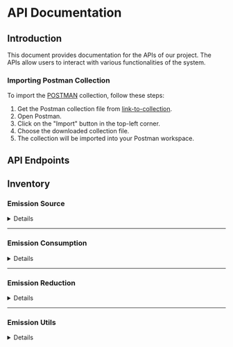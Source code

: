 # API Documentation

## Introduction

This document provides documentation for the APIs of our project. The APIs allow users to interact with various functionalities of the system.

### Importing Postman Collection

To import the [POSTMAN](https://www.postman.com/) collection, follow these steps:

1. Get the Postman collection file from [link-to-collection](./v2-emisison-inventory.postman_collection.json).
2. Open Postman.
3. Click on the "Import" button in the top-left corner.
4. Choose the downloaded collection file.
5. The collection will be imported into your Postman workspace.

## API Endpoints

## Inventory

### Emission Source

<details>

#### List all

<details>
 <summary><code>GET</code> <code><b>/v1</b></code> <code>/inventory/emission-sources</code></summary>

##### Parameters

> None

## </details>

#### Find one by id

<details>
 <summary><code>GET</code> <code><b>/v1</b></code> <code>/inventory/emission-sources</code> <code>/:id</code></summary>

##### Parameters

> | name | type     | data type | description                  |
> | ---- | -------- | --------- | ---------------------------- |
> | `id` | required | int       | The specific emission source |

## </details>

#### Creating

<details>
 <summary><code>POST</code> <code><b>/v1</b></code> <code>/inventory/emission-sources</code></summary>

##### Parameters

> None

##### Body

> | property      | required | description                        |
> | ------------- | -------- | ---------------------------------- |
> | `description` | `yes`    | `a description of emission source` |

</details>

#### Update

<details>
 <summary><code>PATCH</code> <code><b>/v1</b></code> <code>/inventory/emission-sources</code> <code>/:id</code></summary>

##### Parameters

> | name | type     | data type | description                  |
> | ---- | -------- | --------- | ---------------------------- |
> | `id` | required | int       | The specific emission source |

##### Body

> | property      | required | description                        |
> | ------------- | -------- | ---------------------------------- |
> | `description` | `yes`    | `a description of emission source` |

</details>

#### Delete

<details>
 <summary><code>DELETE</code> <code><b>/v1</b></code> <code>/inventory/emission-sources</code> <code>/:id</code></summary>

##### Parameters

> | name | type     | data type | description                  |
> | ---- | -------- | --------- | ---------------------------- |
> | `id` | required | int       | The specific emission source |

</details>

</details>

---

### Emission Consumption

<details>

#### List all

<details>
 <summary><code>GET</code> <code><b>/v1</b></code> <code>/inventory/emission-sources</code> <code>/:id</code> <code>/consumptions</code></summary>

##### Parameters

> | name | type     | data type | description                   |
> | ---- | -------- | --------- | ----------------------------- |
> | `id` | required | int       | A specific of emission source |

##### Query Parameter

> | name        | type     | data type | description |
> | ----------- | -------- | --------- | ----------- |
> | `from_year` | required | int       | Start year  |
> | `to_year`   | required | int       | End year    |

## </details>

#### Total emission

<details>
 <summary><code>GET</code> <code><b>/v1</b></code> <code>/inventory/emission-sources</code> <code>/:id</code> <code>/consumptions</code> <code>/total</code></summary>

##### Parameters

> | name | type     | data type | description                   |
> | ---- | -------- | --------- | ----------------------------- |
> | `id` | required | int       | A specific of emission source |

##### Query Parameter

> | name   | type     | data type | description                        |
> | ------ | -------- | --------- | ---------------------------------- |
> | `year` | required | int       | a Year which you want to get total |

## </details>

#### Creating

<details>
 <summary><code>POST</code> <code><b>/v1</b></code> <code>/inventory/emission-sources</code> <code>/:id</code> <code>/consumptions</code></summary>

##### Parameters

> | name | type     | data type | description                   |
> | ---- | -------- | --------- | ----------------------------- |
> | `id` | required | int       | A specific of emission source |

##### Body

> | property  | required | data type | description                                         |
> | --------- | -------- | --------- | --------------------------------------------------- |
> | `year`    | `yes`    | int       | `a year which consumption`                          |
> | `value`   | `yes`    | float     | `a year which consumption`                          |
> | `unit_id` | `yes`    | int       | `a primary key of unit measurement which fuel uses` |
> | `fuel_id` | `yes`    | int       | `a primary key of fuel`                             |

</details>

#### Update

<details>
 <summary><code>PATCH</code> <code><b>/v1</b></code> <code>/inventory/emission-sources</code> <code>/:id</code> <code>/consumptions</code> <code>/:consumption_id</code></summary>

##### Parameters

> | name             | type     | data type | description                       |
> | ---------------- | -------- | --------- | --------------------------------- |
> | `id`             | required | int       | The specific emission source      |
> | `consumption_id` | required | int       | The specific emission consumption |

##### Body

> | property  | required | data type | description                                         |
> | --------- | -------- | --------- | --------------------------------------------------- |
> | `year`    | `yes`    | int       | `a year which consumption`                          |
> | `value`   | `yes`    | float     | `a year which consumption`                          |
> | `unit_id` | `yes`    | int       | `a primary key of unit measurement which fuel uses` |
> | `fuel_id` | `yes`    | int       | `a primary key of fuel`                             |

</details>

#### Delete

<details>
 <summary><code>DELETE</code> <code><b>/v1</b></code> <code>/inventory/emission-sources</code> <code>/:id</code> <code>/consumptions</code> <code>/:consumption_id</code></summary>

##### Parameters

> | name             | type     | data type | description                       |
> | ---------------- | -------- | --------- | --------------------------------- |
> | `id`             | required | int       | The specific emission source      |
> | `consumption_id` | required | int       | The specific emission consumption |

</details>

</details>

---

### Emission Reduction

<details>

#### List all

<details>
 <summary><code>GET</code> <code><b>/v1</b></code> <code>/inventory/emission-sources</code> <code>/:id</code> <code>/reductions</code></summary>

##### Parameters

> | name | type     | data type | description                   |
> | ---- | -------- | --------- | ----------------------------- |
> | `id` | required | int       | A specific of emission source |

## </details>

#### Creating

<details>
 <summary><code>POST</code> <code><b>/v1</b></code> <code>/inventory/emission-sources</code> <code>/:id</code> <code>/reductions</code></summary>

##### Parameters

> | name | type     | data type | description                   |
> | ---- | -------- | --------- | ----------------------------- |
> | `id` | required | int       | A specific of emission source |

##### Body

> | property      | required | data type | description                                         |
> | ------------- | -------- | --------- | --------------------------------------------------- |
> | `year`        | `yes`    | int       | `a year which you want to reduce`                   |
> | `description` | `yes`    | string    | `a description of reduction`                        |
> | `value`       | `yes`    | float     | `a year which consumption`                          |
> | `unit_id`     | `yes`    | int       | `a primary key of unit measurement which fuel uses` |
> | `fuel_id`     | `yes`    | int       | `a primary key of fuel`                             |

</details>

#### Update

<details>
 <summary><code>PATCH</code> <code><b>/v1</b></code> <code>/inventory/emission-sources</code> <code>/:id</code> <code>/reductions</code> <code>/:reduction_id</code></summary>

##### Parameters

> | name           | type     | data type | description                     |
> | -------------- | -------- | --------- | ------------------------------- |
> | `id`           | required | int       | The specific emission source    |
> | `reduction_id` | required | int       | The specific emission reduction |

##### Body

> | property      | required | data type | description                                         |
> | ------------- | -------- | --------- | --------------------------------------------------- |
> | `year`        | `yes`    | int       | `a year which consumption`                          |
> | `description` | `no`     | string    | `a description of reduction`                        |
> | `value`       | `yes`    | float     | `a year which consumption`                          |
> | `unit_id`     | `yes`    | int       | `a primary key of unit measurement which fuel uses` |
> | `fuel_id`     | `yes`    | int       | `a primary key of fuel`                             |

</details>

#### Delete

<details>
 <summary><code>DELETE</code> <code><b>/v1</b></code> <code>/inventory/emission-sources</code> <code>/:id</code> <code>/consumptions</code> <code>/:reduction_id</code></summary>

##### Parameters

> | name           | type     | data type | description                     |
> | -------------- | -------- | --------- | ------------------------------- |
> | `id`           | required | int       | The specific emission source    |
> | `reduction_id` | required | int       | The specific emission reduction |

</details>

</details>

---

### Emission Utils

<details>

#### Prediction

<details>
 <summary><code>GET</code> <code><b>/v1</b></code> <code>/inventory/emission-sources</code> <code>/:id</code> <code>/predictions</code></summary>

##### Parameters

> | name | type     | data type | description                   |
> | ---- | -------- | --------- | ----------------------------- |
> | `id` | required | int       | A specific of emission source |

##### Query Parameter

> | name      | type        | data type  | description                                                                                   |
> | --------- | ----------- | ---------- | --------------------------------------------------------------------------------------------- |
> | `by`      | no required | ai, manual | This api has 2 options to calculate predicted value use model ai and algo growth rate formula |
> | `to_year` | no required | int        | The end of year which you want to predictions                                                 |

## </details>

#### Total Emission

<details>
 <summary><code>GET</code> <code><b>/v1</b></code> <code>/inventory</code><code>/total-emission</code></summary>

##### Query Parameter

> | name      | type        | data type  | description                                                                                   |
> | --------- | ----------- | ---------- | --------------------------------------------------------------------------------------------- |
> | `by`      | no required | ai, manual | This api has 2 options to calculate predicted value use model ai and algo growth rate formula |
> | `to_year` | no required | int        | The end of year which you want to predictions                                                 |

</details>
